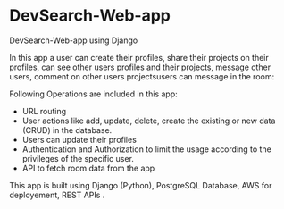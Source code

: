 # DevSearch-Web-app
DevSearch-Web-app using Django

 In this app a user can create their profiles, share their projects on their profiles, can see other users profiles and their projects, message other users, comment on other users projectsusers can message in the room:

Following Operations are included in this app:
* URL routing
* User actions like add, update, delete, create the existing or new data (CRUD) in the database.
* Users can update their profiles
* Authentication and Authorization to limit the usage according to the privileges of the specific user.
* API to fetch room data from the app

This app is built using Django (Python), PostgreSQL Database, AWS for deployement, REST APIs .
